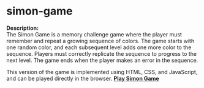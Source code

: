 # simon-game
**Description:** <br>
The Simon Game is a memory challenge game where the player must remember and repeat a growing sequence of colors. The game starts with one random color, and each subsequent level adds one more color to the sequence. Players must correctly replicate the sequence to progress to the next level. The game ends when the player makes an error in the sequence.

This version of the game is implemented using HTML, CSS, and JavaScript, and can be played directly in the browser.
**[Play Simon Game]()**
<br>

